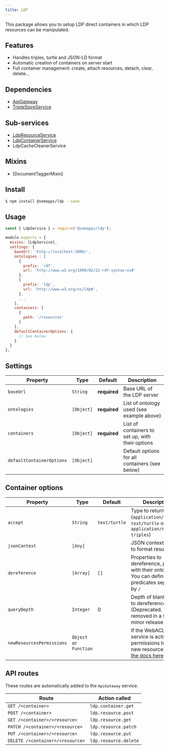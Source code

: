 ```yaml
---
title: LDP
---
```


This package allows you to setup LDP direct containers in which LDP resources can be manipulated.

## Features
- Handles triples, turtle and JSON-LD format
- Automatic creation of containers on server start
- Full container management: create, attach resources, detach, clear, delete...

## Dependencies
- [ApiGateway](https://moleculer.services/docs/0.14/moleculer-web.html)
- [TripleStoreService](../triplestore.md)

## Sub-services
- [LdpResourceService](resource.md)
- [LdpContainerService](container.md)
- LdpCacheCleanerService

## Mixins
- [DocumentTaggerMixin]

## Install

```bash
$ npm install @semapps/ldp --save
```

## Usage

```js
const { LdpService } = require('@semapps/ldp');

module.exports = {
  mixins: [LdpService],
  settings: {
    baseUrl: 'http://localhost:3000/',
    ontologies : [
      {
        prefix: 'rdf',
        url: 'http://www.w3.org/1999/02/22-rdf-syntax-ns#'
      },
      {
        prefix: 'ldp',
        url: 'http://www.w3.org/ns/ldp#',
      },
      ...
    ],
    containers: [
      {
        path: '/resources'
      }
    ],
    defaultContainerOptions: {
      // See below
    }
  }
};

```

## Settings

| Property | Type | Default | Description |
| -------- | ---- | ------- | ----------- |
| `baseUrl`|`String` | **required**| Base URL of the LDP server |
| `ontologies`| `[Object]`|**required** | List of ontology used (see example above) |
| `containers`| `[Object]`| **required** | List of containers to set up, with their options |
| `defaultContainerOptions`| `[Object]`| | Default options for all containers (see below) |

## Container options

| Property | Type | Default | Description |
| -------- | ---- | ------- | ----------- |
| `accept` | `String` | `text/turtle` | Type to return (`application/ld+json`, `text/turtle` or `application/n-triples`) |
| `jsonContext` | `[Any]` |  | JSON context to use to format results |
| `dereference`| `[Array]` | `[]` | Properties to dereference, prefixed with their ontology. You can define sub-predicates separated by `/` |
| `queryDepth` | `Integer` | 0 | Depth of blank nodes to dereference (Deprecated. Will be removed in a future minor release.) |
| `newResourcesPermissions` | `Object` or `Function` |  | If the WebACL service is activated, permissions to add to new resources. [See the docs here](../webacl/index.md#default-permissions-for-new-resources) |

## API routes

These routes are automatically added to the `ApiGateway` service.

| Route | Action called |
| -------- | ---- |
| `GET /<container>` | `ldp.container.get` |
| `POST /<container>` | `ldp.resource.post` |
| `GET /<container>/<resource>` | `ldp.resource.get` |
| `PATCH /<container>/<resource>` | `ldp.resource.patch` |
| `PUT /<container>/<resource>` | `ldp.resource.put` |
| `DELETE /<container>/<resource>` | `ldp.resource.delete` |

